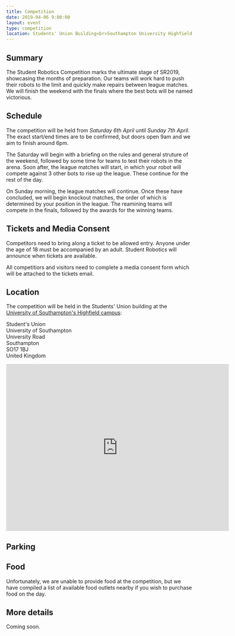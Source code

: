 ```yaml
---
title: Competition
date: 2019-04-06 9:00:00
layout: event
type: competition
location: Students' Union Building<br>Southampton University Highfield Campus
---
```


## Summary

The Student Robotics Competition marks the ultimate stage of SR2019, showcasing the months of preparation. Our teams will work hard to push their robots to the limit and quickly make repairs between league matches. We will finish the weekend with the finals where the best bots will be named victorious.

## Schedule

The competition will be held from *Saturday 6th April* until *Sunday 7th April*. The exact start/end times are to be confirmed, but doors open 9am and we aim to finish around 6pm.

The Saturday will begin with a briefing on the rules and general struture of the weekend, followed by some time for teams to test their robots in the arena. Soon after, the league matches will start, in which your robot will compete against 3 other bots to rise up the league. These continue for the rest of the day.

On Sunday morning, the league matches will continue. Once these have concluded, we will begin knockout matches, the order of which is determined by your position in the league. The reamining teams will compete in the finals, followed by the awards for the winning teams.

## Tickets and Media Consent

Competitors need to bring along a ticket to be allowed entry. Anyone under the
age of 18 must be accompanied by an adult. Student Robotics will announce when
tickets are available.

All competitiors and visitors need to complete a media consent form which will be attached to the tickets email.

## Location

The competition will be held in the Students' Union building at the [University of Southampton's Highfield campus][soton-campus-directions]:

Student's Union  
University of Southampton  
University Road  
Southampton  
SO17 1BJ  
United Kingdom  

<iframe src="https://www.google.com/maps/embed?pb=!1m18!1m12!1m3!1d2514.4224296392836!2d-1.399433684090786!3d50.934400360256014!2m3!1f0!2f0!3f0!3m2!1i1024!2i768!4f13.1!3m3!1m2!1s0x487473f7089148ab%3A0xaeeea75e9ec72c88!2sUniversity+of+Southampton+Students&#39;+Union+(SUSU)!5e0!3m2!1sen!2suk!4v1551272133022" width="600" height="450" frameborder="0" style="border:0" allowfullscreen></iframe>

## Parking

## Food

Unfortunately, we are unable to provide food at the competition, but we have compiled a list of available food outlets nearby if you wish to purchase food on the day.

## More details

Coming soon.

[teams-contact]: mailto:teams@studentrobotics.org
[soton-campus-directions]: http://www.southampton.ac.uk/about/visit/getting-to-our-campuses.page

